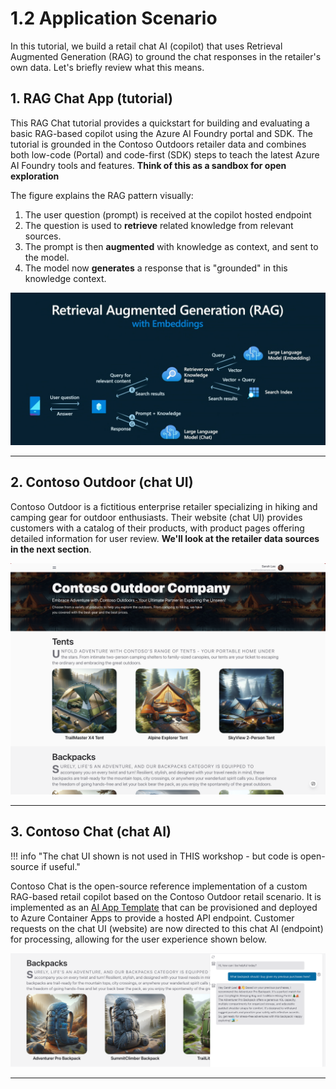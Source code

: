 # 1.2 Application Scenario

In this tutorial, we build a retail chat AI (copilot) that uses Retrieval Augmented Generation (RAG) to ground the chat responses in the retailer's own data. Let's briefly review what this means.

## 1. RAG Chat App (tutorial)

This RAG Chat tutorial provides a quickstart for building and evaluating a basic RAG-based copilot using the Azure AI Foundry portal and SDK. The tutorial is grounded in the Contoso Outdoors retailer data and combines both low-code (Portal) and code-first (SDK) steps to teach the latest Azure AI Foundry tools and features. **Think of this as a sandbox for open exploration**

The figure explains the RAG pattern visually:

1. The user question (prompt) is received at the copilot hosted endpoint
1. The question is used to **retrieve** related knowledge from relevant sources.
1. The prompt is then **augmented** with knowledge as context, and sent to the model.
1. The model now **generates** a response that is "grounded" in this knowledge context.

![RAG Pattern](./../img/rag-design-pattern.png)

---

## 2. Contoso Outdoor (chat UI)

Contoso Outdoor is a fictitious enterprise retailer specializing in hiking and camping gear for outdoor enthusiasts. Their website (chat UI) provides customers with a catalog of their products, with product pages offering detailed information for user review. **We'll look at the retailer data sources in the next section**.

![Contoso Outdoor](./../img/contoso-outdoor.png)

---

## 3. Contoso Chat (chat AI)

!!! info "The chat UI shown is not used in THIS workshop - but code is open-source if useful."

Contoso Chat is the open-source reference implementation of a custom RAG-based retail copilot based on the Contoso Outdoor retail scenario. It is implemented as an [AI App Template](https://aka.ms/ai-apps) that can be provisioned and deployed to Azure Container Apps to provide a hosted API endpoint. Customer requests on the chat UI (website) are now directed to this chat AI (endpoint) for processing, allowing for the user experience shown below.

![Contoso Chat](./../img/contoso-chat.png)

---
